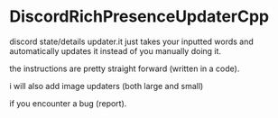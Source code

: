 # DiscordRichPresenceUpdaterCpp
discord state/details updater.it just takes your inputted words and automatically updates it instead of you manually doing it.

the instructions are pretty straight forward (written in a code).

i will also add image updaters (both large and small)

if you encounter a bug (report).


